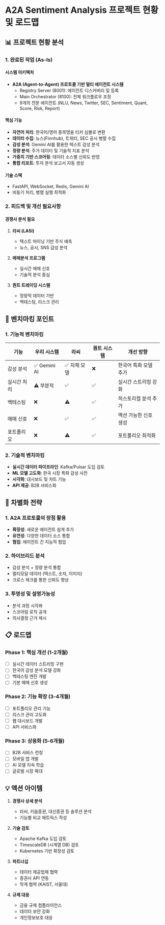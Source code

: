 # A2A Sentiment Analysis 프로젝트 현황 및 로드맵

## 📊 프로젝트 현황 분석

### 1. 완료된 작업 (As-Is)

#### 시스템 아키텍처
- **A2A (Agent-to-Agent) 프로토콜 기반 멀티 에이전트 시스템**
  - Registry Server (8001): 에이전트 디스커버리 및 등록
  - Main Orchestrator (8100): 전체 워크플로우 조정
  - 9개의 전문 에이전트 (NLU, News, Twitter, SEC, Sentiment, Quant, Score, Risk, Report)

#### 핵심 기능
- **자연어 처리**: 한국어/영어 종목명을 티커 심볼로 변환
- **데이터 수집**: 뉴스(Finnhub), 트위터, SEC 공시 병렬 수집
- **감성 분석**: Gemini AI를 활용한 텍스트 감성 분석
- **정량 분석**: 주가 데이터 및 기술적 지표 분석
- **가중치 기반 스코어링**: 데이터 소스별 신뢰도 반영
- **통합 리포트**: 투자 분석 보고서 자동 생성

#### 기술 스택
- FastAPI, WebSocket, Redis, Gemini AI
- 비동기 처리, 병렬 실행 최적화

### 2. 피드백 및 개선 필요사항

#### 경쟁사 분석 필요
1. **라씨 (LASI)**
   - 텍스트 마이닝 기반 주식 예측
   - 뉴스, 공시, SNS 감성 분석
   
2. **매매분석 프로그램**
   - 실시간 매매 신호
   - 기술적 분석 중심
   
3. **퀀트 트레이딩 시스템**
   - 정량적 데이터 기반
   - 백테스팅, 리스크 관리

## 🎯 벤치마킹 포인트

### 1. 기능적 벤치마킹
| 기능 | 우리 시스템 | 라씨 | 퀀트 시스템 | 개선 방향 |
|------|------------|------|------------|----------|
| 감성 분석 | ✅ Gemini AI | ✅ 자체 모델 | ❌ | 한국어 특화 모델 추가 |
| 실시간 처리 | ⚠️ 부분적 | ✅ | ✅ | 실시간 스트리밍 강화 |
| 백테스팅 | ❌ | ⚠️ | ✅ | 히스토리컬 분석 추가 |
| 매매 신호 | ❌ | ✅ | ✅ | 액션 가능한 신호 생성 |
| 포트폴리오 | ❌ | ⚠️ | ✅ | 포트폴리오 최적화 |

### 2. 기술적 벤치마킹
- **실시간 데이터 파이프라인**: Kafka/Pulsar 도입 검토
- **ML 모델 고도화**: 한국 시장 특화 감성 사전
- **시각화**: 대시보드 및 차트 기능
- **API 제공**: B2B 서비스화

## 🚀 차별화 전략

### 1. A2A 프로토콜의 장점 활용
- **확장성**: 새로운 에이전트 쉽게 추가
- **유연성**: 다양한 데이터 소스 통합
- **협업**: 에이전트 간 지능적 협업

### 2. 하이브리드 분석
- 감성 분석 + 정량 분석 통합
- 멀티모달 데이터 (텍스트, 숫자, 이미지)
- 크로스 체크를 통한 신뢰도 향상

### 3. 투명성 및 설명가능성
- 분석 과정 시각화
- 스코어링 로직 공개
- 의사결정 근거 제시

## 📋 로드맵

### Phase 1: 핵심 개선 (1-2개월)
- [ ] 실시간 데이터 스트리밍 구현
- [ ] 한국어 감성 분석 모델 강화
- [ ] 백테스팅 엔진 개발
- [ ] 기본 매매 신호 생성

### Phase 2: 기능 확장 (3-4개월)
- [ ] 포트폴리오 관리 기능
- [ ] 리스크 관리 고도화
- [ ] 웹 대시보드 개발
- [ ] API 서비스화

### Phase 3: 상용화 (5-6개월)
- [ ] B2B 서비스 런칭
- [ ] 모바일 앱 개발
- [ ] AI 모델 지속 학습
- [ ] 글로벌 시장 확대

## 💡 액션 아이템

1. **경쟁사 상세 분석**
   - 라씨, 키움증권, 대신증권 등 솔루션 분석
   - 기능별 비교 매트릭스 작성

2. **기술 검토**
   - Apache Kafka 도입 검토
   - TimescaleDB (시계열 DB) 검토
   - Kubernetes 기반 확장성 검토

3. **파트너십**
   - 데이터 제공업체 협력
   - 증권사 API 연동
   - 학계 협력 (KAIST, 서울대)

4. **규제 대응**
   - 금융 규제 컴플라이언스
   - 데이터 보안 강화
   - 개인정보보호 대응